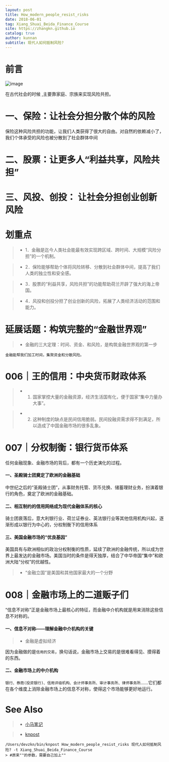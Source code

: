 ```yaml
---
layout: post
title: How_modern_people_resist_risks
date: 2018-06-01
tag: Xiang_Shuai_Beida_Finance_Course
site: https://zhangkn.github.io
catalog: true
author: kunnan
subtitle: 现代人如何抵制风险?
---
```


# 前言

![image](https://wx1.sinaimg.cn/large/af39b376ly1frvq567s3pj20u05l54qr.jpg)


在古代社会的时候 ,主要靠家庭、宗族来实现风险共担。

# 一、保险：让社会分担分散个体的风险


保险这种风险共担的功能，让我们人类获得了很大的自由。对自然的依赖减小了，我们个体承受的风险也被分散到了社会群体中间

# 二、股票：让更多人“利益共享，风险共担”



# 三、风投、创投： 让社会分担创业创新风险


# 划重点

>* 1．金融是迄今人类社会能最有效实现跨区域、跨时间、大规模“风险分担”的一个机制。

>* 2．保险能够帮助个体将风险转移、分散到社会群体中间，提高了我们人类的独立性和安全感。

>* 3．股票的“利益共享，风险共担”的功能帮助荷兰开辟了强大的海上帝国。

>* 4．风投和创投分担了创业创新的风险，拓展了人类经济活动的范围和能力。



# 延展话题：构筑完整的“金融世界观”


>* 金融的三大定理：时间、资金、和风险，是构筑金融世界观的第一步

```
金融能帮我们加工时间，集聚资金和分散风险。
```


# 006｜王的信用：中央货币财政体系

>* 1. 国家掌控大量的金融资源，经济生活国有化，便于国家“集中力量办大事”。

>* 2. 这种制度的缺点是民间信用脆弱。民间投融资需求得不到满足，所以造成了中国金融市场的很多乱象。

# 007｜分权制衡：银行货币体系


任何金融现象、金融市场的背后，都有一个历史演化的过程。

#### 一、圣殿骑士团奠定了欧洲的金融基础
中世纪之后的“圣殿骑士团”，从事财务托管、货币兑换、储蓄理财业务，扮演着银行的角色，奠定了欧洲的金融基础。

#### 二、相互制约的信用网络成为现代金融体系的核心
骑士团衰落后，意大利银行业、荷兰证券业、英法银行业等其他信用机构兴起，逐渐形成以银行为中心的，分权制衡下的信用体系

#### 三、美国金融市场的“优良基因”
美国具有与欧洲相似的政治分权制衡的性质，延续了欧洲的金融传统，所以成为世界上最发达的金融市场。美国当时的条件是得天独厚，结合了中华帝国“集中”和欧洲大陆“分权”的优越性。

>* “金融立国”是美国和其他国家最大的一个分野

# 008｜金融市场上的二道贩子们

“信息不对称”正是金融市场上最核心的特征，而金融中介机构就是用来消除这些信息不对称的。

#### 一、信息不对称——理解金融中介机构的关键

>* 金融是虚拟经济 
>
因为金融做的是`信用的交易`，换句话说，金融市场上交易的是很难看得见、摸得着的东西。

#### 二、金融市场上的中介机构
`银行、券商(投资银行)、信用评级机构、会计师事务所、审计事务所、律师事务所`……它们都在各个维度上消除金融市场上的信息不对称，使得这个市场能够更好地运行。


# See Also 

>* [小马笔记](https://www.jianshu.com/u/44a9796a1b66)

>* [knpost](https://github.com/zhangkn/KNBin/blob/master/knpost) 
>
```
/Users/devzkn/bin/knpost How_modern_people_resist_risks 现代人如何抵制风险? -t Xiang_Shuai_Beida_Finance_Course
> #原来""的参数，需要自己加上""
```

